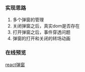 ### 实现思路
1. 多个弹窗的管理
2. 关闭弹窗之后，真实dom是否存在
3. 打开弹窗之后，事件穿透问题
4. 弹窗的打开和关闭的转场动画

### 在线预览
[react弹窗](https://codesandbox.io/s/modal-8yvls)